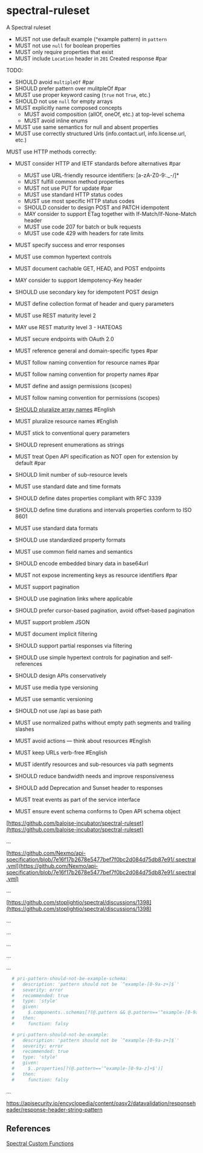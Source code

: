 # spectral-ruleset

A Spectral ruleset

- MUST not use default example (^example pattern) in `pattern`
- MUST not use `null` for boolean properties
- MUST only require properties that exist
- MUST include `Location` header in `201` Created response #par

TODO:

- SHOULD avoid `multipleOf` #par
- SHOULD prefer pattern over mulitpleOf #par
- MUST use proper keyword casing (`true` not `True`, etc.)
- SHOULD not use `null` for empty arrays
- MUST explicitly name composed concepts
  - MUST avoid composition (allOf, oneOf, etc.) at top-level schema
  - MUST avoid inline enums
- MUST use same semantics for null and absent properties
- MUST use correctly structured Urls (info.contact.url, info.license.url, etc.)

MUST use HTTP methods correctly:

- MUST consider HTTP and IETF standards before alternatives #par
  - MUST use URL-friendly resource identifiers: [a-zA-Z0-9:._-/]*
  - MUST fulfill common method properties
  - MUST not use PUT for update #par
  - MUST use standard HTTP status codes
  - MUST use most specific HTTP status codes
  - SHOULD consider to design POST and PATCH idempotent
  - MAY consider to support ETag together with If-Match/If-None-Match header
  - MUST use code 207 for batch or bulk requests
  - MUST use code 429 with headers for rate limits
- MUST specify success and error responses
- MUST use common hypertext controls
- MUST document cachable GET, HEAD, and POST endpoints
- MAY consider to support Idempotency-Key header
- SHOULD use secondary key for idempotent POST design
- MUST define collection format of header and query parameters
- MUST use REST maturity level 2
- MAY use REST maturity level 3 - HATEOAS

- MUST secure endpoints with OAuth 2.0
- MUST reference general and domain-specific types #par
- MUST follow naming convention for resource names #par
- MUST follow naming convention for property names #par
- MUST define and assign permissions (scopes)
- MUST follow naming convention for permissions (scopes)
- [SHOULD pluralize array names](https://github.com/baloise-incubator/spectral-ruleset#currently-supported-rules-from-the-zalando-restful-api-guidelines) #English
- MUST pluralize resource names #English
- MUST stick to conventional query parameters
- SHOULD represent enumerations as strings
- MUST treat Open API specification as NOT open for extension by default #par
- SHOULD limit number of sub-resource levels
- MUST use standard date and time formats
- SHOULD define dates properties compliant with RFC 3339
- SHOULD define time durations and intervals properties conform to ISO 8601
- MUST use standard data formats
- SHOULD use standardized property formats
- MUST use common field names and semantics
- SHOULD encode embedded binary data in base64url
- MUST not expose incrementing keys as resource identifiers #par
- MUST support pagination
- SHOULD use pagination links where applicable
- SHOULD prefer cursor-based pagination, avoid offset-based pagination
- MUST support problem JSON
- MUST document implicit filtering
- SHOULD support partial responses via filtering
- SHOULD use simple hypertext controls for pagination and self-references
- SHOULD design APIs conservatively
- MUST use media type versioning
- MUST use semantic versioning
- SHOULD not use /api as base path
- MUST use normalized paths without empty path segments and trailing slashes
- MUST avoid actions — think about resources #English
- MUST keep URLs verb-free #English
- MUST identify resources and sub-resources via path segments
- SHOULD reduce bandwidth needs and improve responsiveness
- SHOULD add Deprecation and Sunset header to responses
- MUST treat events as part of the service interface
- MUST ensure event schema conforms to Open API schema object


[https://github.com/baloise-incubator/spectral-ruleset](https://github.com/baloise-incubator/spectral-ruleset)

...

[https://github.com/Nexmo/api-specification/blob/7e16f17b2678e5477bef7f0bc2d084d75db87e91/.spectral.yml](https://github.com/Nexmo/api-specification/blob/7e16f17b2678e5477bef7f0bc2d084d75db87e91/.spectral.yml)

...

[https://github.com/stoplightio/spectral/discussions/1398](https://github.com/stoplightio/spectral/discussions/1398)

...

...

...

...

...

```yaml
  # pri-pattern-should-not-be-example-schema:
  #   description: 'pattern should not be `^example-[0-9a-z+]$`'
  #   severity: error
  #   recommended: true
  #   type: 'style'
  #   given:
  #     $.components..schemas[?(@.pattern && @.pattern=='^example-[0-9a-z]+$')]
  #   then:
  #     function: falsy

  # pri-pattern-should-not-be-example:
  #   description: 'pattern should not be `^example-[0-9a-z+]$`'
  #   severity: error
  #   recommended: true
  #   type: 'style'
  #   given:
  #     $..properties[?(@.pattern=='^example-[0-9a-z]+$')]
  #   then:
  #     function: falsy
```

...

https://apisecurity.io/encyclopedia/content/oasv2/datavalidation/responseheader/response-header-string-pattern

## References

[Spectral Custom Functions](https://github.com/stoplightio/spectral/blob/develop/docs/guides/5-custom-functions.md)